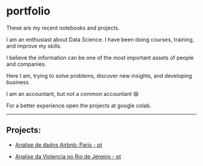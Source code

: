 # portfolio
These are my recent notebooks and projects.

I am an enthusiast about Data Science. I have been doing courses, training, and improve my skills.

I believe the information can be one of the most important assets of people and companies.

Here I am, trying to solve problems, discover new insights, and developing business.

I am an accountant, but not a common accountant :smile:

For a better experience open the projects at google colab.

---

## Projects:

 * [Analise de dados Airbnb: Paris - pt](https://github.com/rnmarin/portfolio/blob/main/AnaliseDadosAirbnbParispt.ipynb)
 
 * [Analise da Violencia no Rio de Jeneiro - pt](https://github.com/rnmarin/portfolio/blob/main/AnaliseDadosViolencianoRJpt.ipynb)
